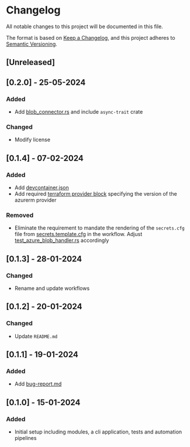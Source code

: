# Changelog

All notable changes to this project will be documented in this file.

The format is based on [Keep a Changelog](https://keepachangelog.com/en/1.0.0/),
and this project adheres to [Semantic Versioning](https://semver.org/spec/v2.0.0.html).

## [Unreleased]

## [0.2.0] - 25-05-2024

### Added

- Add [blob_connector.rs](./modules/connectors/blob_connector.rs) and include `async-trait` crate 

### Changed

- Modify license

## [0.1.4] - 07-02-2024

### Added 

- Add [devcontainer.json](./.devcontainer/devcontainer.json)
- Add required [terraform provider block](./devops/terraform/provider.tf) specifying the version of the azurerm provider

### Removed

- Eliminate the requirement to mandate the rendering of the `secrets.cfg` file from [secrets.template.cfg](./templates/secrets.template.cfg) in the workflow. Adjust [test_azure_blob_handler.rs](./test/test_azure_blob_handler.rs) accordingly

## [0.1.3] - 28-01-2024

### Changed

- Rename and update workflows

## [0.1.2] - 20-01-2024

### Changed

- Update `README.md`

## [0.1.1] - 19-01-2024

### Added

- Add [bug-report.md](.github/ISSUE_TEMPLATE/bug-report.md)

## [0.1.0] - 15-01-2024

### Added

- Initial setup including modules, a cli application, tests and automation pipelines